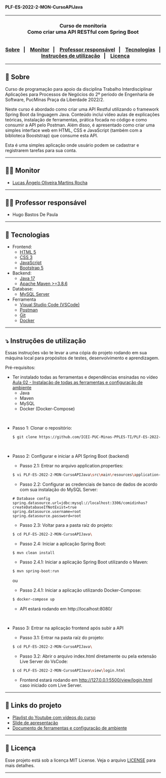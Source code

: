 <h4> PLF-ES-2022-2-MON-CursoAPIJava </h4>

<hr>

<h3 align="center">
    Curso de monitoria
    <br>
    Como criar uma API RESTful com Spring Boot
    <br><br>
    <p align="center">
      <a href="#-sobre">Sobre</a>&nbsp;&nbsp;&nbsp;|&nbsp;&nbsp;&nbsp;
      <a href="#-monitor">Monitor</a>&nbsp;&nbsp;&nbsp;|&nbsp;&nbsp;&nbsp;
      <a href="#-professor-responsável">Professor responsável</a>&nbsp;&nbsp;&nbsp;|&nbsp;&nbsp;&nbsp;
      <a href="#-tecnologias">Tecnologias</a>&nbsp;&nbsp;&nbsp;|&nbsp;&nbsp;&nbsp;
      <a href="#-instruções-de-utilização">Instruções de utilização</a>&nbsp;&nbsp;&nbsp;|&nbsp;&nbsp;&nbsp;
      <a href="#-licença">Licença</a>
  </p>
</h3>

<hr>

## 🔖 Sobre

Curso de programação para apoio da disciplina Trabalho Interdisciplinar Aplicações para Processos de Negócios do 2º período de Engenharia de Software, PucMinas Praça da Liberdade 2022/2.

Neste curso é abordado como criar uma API Restful utilizando o framework Spring Boot da linguagem Java.
Conteúdo inclui vídeo aulas de explicações teóricas, instalação de ferramentas, prática focada no código e como consumir a API pelo Postman. Além disso, é apresentado como criar uma simples interface web em HTML, CSS e JavaScript (também com a biblioteca Booststrap) que consume esta API.

Esta é uma simples aplicação onde usuário podem se cadastrar e registrarem tarefas para sua conta.

---

## 👨‍💻 Monitor

* [Lucas Ângelo Oliveira Martins Rocha](https://javaquinho.com)

---

## 👩‍🏫 Professor responsável

* Hugo Bastos De Paula

---

## 🚀 Tecnologias

- Frontend:
  - [HTML 5](https://www.w3schools.com/howto/howto_make_a_website.asp/)
  - [CSS 3](https://www.w3schools.com/css/css_website_layout.asp/)
  - [JavaScript](https://www.javascript.com/)
  - [Bootstrap 5](https://getbootstrap.com/)
- Backend:
  - [Java 17](http://www.oracle.com/java/technologies/javase-downloads.html)
  - [Apache Maven >=3.8.6](https://maven.apache.org/download.cgi/)
- Database:
  - [MySQL Server](https://dev.mysql.com/downloads/mysql/)
- Ferramenta
  - [Visual Studio Code (VSCode)](https://code.visualstudio.com)
  - [Postman](http://www.postman.com/downloads/)
  - [Git](https://git-scm.com/downloads)
  - [Docker](https://docs.docker.com/desktop/install/windows-install/)

---

## ⤵ Instruções de utilização

Essas instruções vão te levar a uma cópia do projeto rodando em sua máquina local para propósitos de testes, desenvolvimento e aprendizagem.

Pré-requisitos:
- Ter instalado todas as ferramentas e dependências ensinadas no vídeo [Aula 02 - Instalação de todas as ferramentas e configuração de ambiente](https://youtu.be/WHJvBUADvCE)
  - Java
  - Maven
  - MySQL
  - Docker (Docker-Compose)

<br>

- Passo 1: Clonar o repositório:
  ```bash
  $ git clone https://github.com/ICEI-PUC-Minas-PPLES-TI/PLF-ES-2022-2-MON-CursoAPIJava.git
  ```

<br>

- Passo 2: Configurar e iniciar a API Spring Boot (backend)

  - Passo 2.1: Entrar no arquivo application.properties:
  ```bash
  $ vi PLF-ES-2022-2-MON-CursoAPIJava\src\main\resources\application-dev.properties
  ```

  - Passo 2.2: Configurar as credenciais de banco de dados de acordo com sua instalação do MySQL Server:
  ```proprieties
  # Database config
  spring.datasource.url=jdbc:mysql://localhost:3306/comidinhas?createDatabaseIfNotExist=true
  spring.datasource.username=root
  spring.datasource.password=root
  ```

  - Passo 2.3: Voltar para a pasta raíz do projeto:
  ```bash
  $ cd PLF-ES-2022-2-MON-CursoAPIJava\
  ```

  - Passo 2.4: Iniciar a aplicação Spring Boot:
  ```bash
  $ mvn clean install
  ```
  
    - Passo 2.4.1: Iniciar a aplicação Spring Boot utilizando o Maven:
  ```bash
  $ mvn spring-boot:run
  ```

    ou

    - Passo 2.4.1: Iniciar a aplicação utilizando Docker-Compose:
  ```bash
  $ docker-compose up
  ```

  - API estará rodando em http://localhost:8080/

<br>

- Passo 3: Entrar na aplicação frontend após subir a API

  - Passo 3.1: Entrar na pasta raíz do projeto:
  ```bash
  $ cd PLF-ES-2022-2-MON-CursoAPIJava\
  ```

  - Passo 3.2: Abrir o arquivo index.html diretamente ou pela extensão Live Server do VsCode:
  ```bash
  $ cd PLF-ES-2022-2-MON-CursoAPIJava\view\login.html
  ```

  - Frontend estará rodando em http://127.0.0.1:5500/view/login.html caso iniciado com Live Server.

---

## 🔗 Links do projeto

- [Playlist do Youtube com vídeos do curso](https://www.youtube.com/watch?v=YcO-Q6yozmU&list=PLiXotHlANc8ptwP6wajo73OZo9Nh5i597)
- [Slide de apresentação](docs/Slide%20API%20RESTful%20com%20Spring%20Boot.pdf)
- [Documento de ferramentas e configuração de ambiente](docs/Ferramentas%20e%20configura%C3%A7%C3%A3o%20do%20ambiente.pdf)

---

## 📝 Licença

Esse projeto está sob a licença MIT License. Veja o arquivo [LICENSE](LICENSE) para mais detalhes.

---
